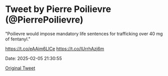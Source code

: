 # Tweet by Pierre Poilievre (@PierrePoilievre)

"Poilievre would impose mandatory life sentences for trafficking over 40 mg of fentanyl."

https://t.co/eAAim6LlCe https://t.co/lUrrhAzj6m

Date: 2025-02-05 21:30:55

[Original Tweet](https://x.com/PierrePoilievre/status/1887252590972514763)
